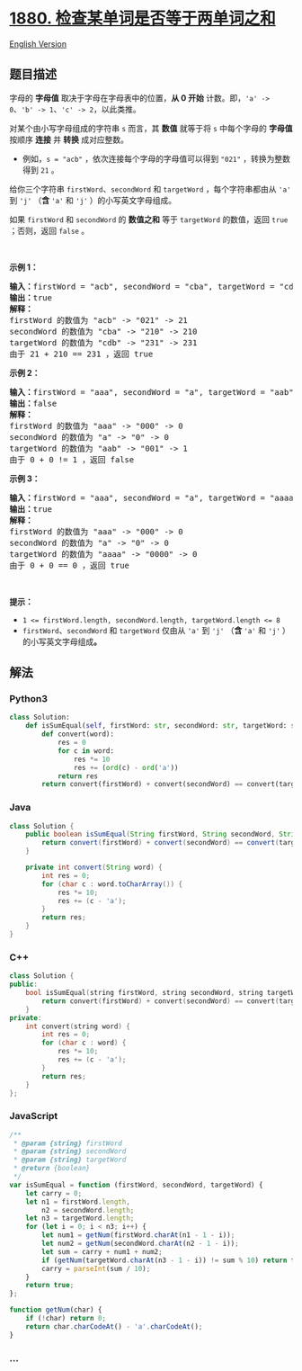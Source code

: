 # [1880. 检查某单词是否等于两单词之和](https://leetcode-cn.com/problems/check-if-word-equals-summation-of-two-words)

[English Version](/solution/1800-1899/1880.Check%20if%20Word%20Equals%20Summation%20of%20Two%20Words/README_EN.md)

## 题目描述

<!-- 这里写题目描述 -->

<p>字母的 <strong>字母值</strong> 取决于字母在字母表中的位置，<strong>从 0 开始</strong> 计数。即，<code>'a' -&gt; 0</code>、<code>'b' -&gt; 1</code>、<code>'c' -&gt; 2</code>，以此类推。</p>

<p>对某个由小写字母组成的字符串 <code>s</code> 而言，其 <strong>数值</strong> 就等于将 <code>s</code> 中每个字母的 <strong>字母值</strong> 按顺序 <strong>连接</strong> 并 <strong>转换</strong> 成对应整数。</p>

<ul>
	<li>例如，<code>s = "acb"</code> ，依次连接每个字母的字母值可以得到 <code>"021"</code> ，转换为整数得到 <code>21</code> 。</li>
</ul>

<p>给你三个字符串 <code>firstWord</code>、<code>secondWord</code> 和 <code>targetWord</code> ，每个字符串都由从 <code>'a'</code> 到 <code>'j'</code> （<strong>含 </strong><code>'a'</code> 和 <code>'j'</code><strong> </strong>）的小写英文字母组成。</p>

<p>如果 <code>firstWord</code><em> </em>和<em> </em><code>secondWord</code> 的 <strong>数值之和</strong> 等于<em> </em><code>targetWord</code><em> </em>的数值，返回 <code>true</code> ；否则，返回<em> </em><code>false</code><em> </em>。</p>

<p> </p>

<p><strong>示例 1：</strong></p>

<pre><strong>输入：</strong>firstWord = "acb", secondWord = "cba", targetWord = "cdb"
<strong>输出：</strong>true
<strong>解释：</strong>
firstWord 的数值为 "acb" -&gt; "021" -&gt; 21
secondWord 的数值为 "cba" -&gt; "210" -&gt; 210
targetWord 的数值为 "cdb" -&gt; "231" -&gt; 231
由于 21 + 210 == 231 ，返回 true
</pre>

<p><strong>示例 2：</strong></p>

<pre><strong>输入：</strong>firstWord = "aaa", secondWord = "a", targetWord = "aab"
<strong>输出：</strong>false
<strong>解释：</strong>
firstWord 的数值为 "aaa" -&gt; "000" -&gt; 0
secondWord 的数值为 "a" -&gt; "0" -&gt; 0
targetWord 的数值为 "aab" -&gt; "001" -&gt; 1
由于 0 + 0 != 1 ，返回 false</pre>

<p><strong>示例 3：</strong></p>

<pre><strong>输入：</strong>firstWord = "aaa", secondWord = "a", targetWord = "aaaa"
<strong>输出：</strong>true
<strong>解释：</strong>
firstWord 的数值为 "aaa" -&gt; "000" -&gt; 0
secondWord 的数值为 "a" -&gt; "0" -&gt; 0
targetWord 的数值为 "aaaa" -&gt; "0000" -&gt; 0
由于 0 + 0 == 0 ，返回 true
</pre>

<p> </p>

<p><strong>提示：</strong></p>

<ul>
	<li><code>1 &lt;= firstWord.length, </code><code>secondWord.length, </code><code>targetWord.length &lt;= 8</code></li>
	<li><code>firstWord</code>、<code>secondWord</code> 和 <code>targetWord</code> 仅由从 <code>'a'</code> 到 <code>'j'</code> （<strong>含 </strong><code>'a'</code> 和 <code>'j'</code><strong> </strong>）的小写英文字母组成<strong>。</strong></li>
</ul>

## 解法

<!-- 这里可写通用的实现逻辑 -->

<!-- tabs:start -->

### **Python3**

<!-- 这里可写当前语言的特殊实现逻辑 -->

```python
class Solution:
    def isSumEqual(self, firstWord: str, secondWord: str, targetWord: str) -> bool:
        def convert(word):
            res = 0
            for c in word:
                res *= 10
                res += (ord(c) - ord('a'))
            return res
        return convert(firstWord) + convert(secondWord) == convert(targetWord)
```

### **Java**

<!-- 这里可写当前语言的特殊实现逻辑 -->

```java
class Solution {
    public boolean isSumEqual(String firstWord, String secondWord, String targetWord) {
        return convert(firstWord) + convert(secondWord) == convert(targetWord);
    }

    private int convert(String word) {
        int res = 0;
        for (char c : word.toCharArray()) {
            res *= 10;
            res += (c - 'a');
        }
        return res;
    }
}
```

### **C++**

```cpp
class Solution {
public:
    bool isSumEqual(string firstWord, string secondWord, string targetWord) {
        return convert(firstWord) + convert(secondWord) == convert(targetWord);
    }
private:
    int convert(string word) {
        int res = 0;
        for (char c : word) {
            res *= 10;
            res += (c - 'a');
        }
        return res;
    }
};
```

### **JavaScript**

```js
/**
 * @param {string} firstWord
 * @param {string} secondWord
 * @param {string} targetWord
 * @return {boolean}
 */
var isSumEqual = function (firstWord, secondWord, targetWord) {
    let carry = 0;
    let n1 = firstWord.length,
        n2 = secondWord.length;
    let n3 = targetWord.length;
    for (let i = 0; i < n3; i++) {
        let num1 = getNum(firstWord.charAt(n1 - 1 - i));
        let num2 = getNum(secondWord.charAt(n2 - 1 - i));
        let sum = carry + num1 + num2;
        if (getNum(targetWord.charAt(n3 - 1 - i)) != sum % 10) return false;
        carry = parseInt(sum / 10);
    }
    return true;
};

function getNum(char) {
    if (!char) return 0;
    return char.charCodeAt() - 'a'.charCodeAt();
}
```

### **...**

```

```

<!-- tabs:end -->
